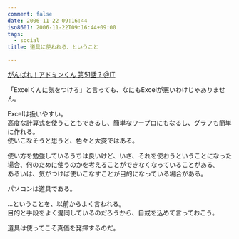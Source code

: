 ```yaml
---
comment: false
date: 2006-11-22 09:16:44
iso8601: 2006-11-22T09:16:44+09:00
tags:
  - social
title: 道具に使われる、ということ

---
```


<div class="entry-body">
  <p><a title="がんばれ！アドミンくん 第51話 ? ＠IT" href="http://www.atmarkit.co.jp/fwin2k/itpropower/admin-kun/051/adminkun051.html">がんばれ！アドミンくん 第51話 ? ＠IT</a></p>

  <p>「Excelくんに気をつけろ」と言っても、なにもExcelが悪いわけじゃありません。<br /></p>

  <p>Excelは扱いやすい。<br />
    高度な計算式を使うこともできるし、簡単なワープロにもなるし、グラフも簡単に作れる。<br />
    使いこなそうと思うと、色々と大変ではある。</p>

  <p>使い方を勉強しているうちは良いけど、いざ、それを使おうということになった場合、何のために使うのかを考えることができなくなっていることがある。<br />
    あるいは、気がつけば使いこなすことが目的になっている場合がある。</p>

  <p>パソコンは道具である。</p>

  <p>…ということを、以前からよく言われる。<br />
    目的と手段をよく混同しているのだろうから、自戒を込めて言っておこう。</p>

  <p>道具は使ってこそ真価を発揮するのだ。</p>
</div>

